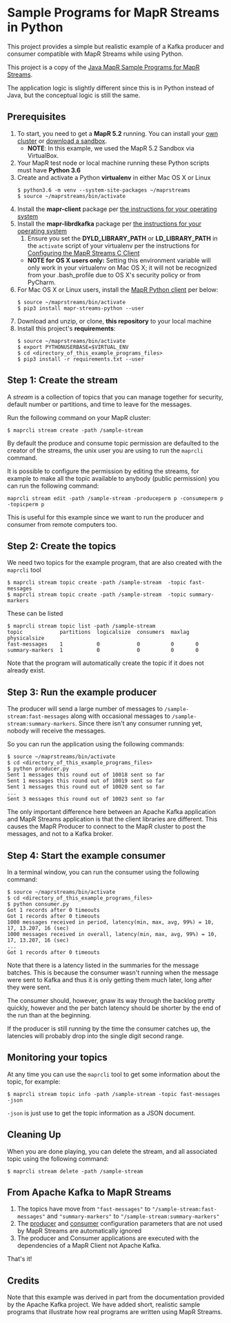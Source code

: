 # Sample Programs for MapR Streams in Python

This project provides a simple but realistic example of a Kafka
producer and consumer compatible with MapR Streams while using Python.

This project is a copy of the [Java MapR Sample Programs for MapR Streams](https://github.com/mapr-demos/mapr-streams-sample-programs).

The application logic is slightly different since this is in Python instead of Java, but the conceptual logic is still the same.


## Prerequisites
1. To start, you need to get a **MapR 5.2** running. You can install your [own cluster](https://mapr.com/download/) or [download a sandbox](https://mapr.com/products/mapr-sandbox-hadoop/download/).
    * **NOTE**: In this example, we used the MapR 5.2 Sandbox via VirtualBox.
2. Your MapR test node or local machine running these Python scripts must have **Python 3.6**
3. Create and activate a Python **virtualenv** in either Mac OS X or Linux
    ```
    $ python3.6 -m venv --system-site-packages ~/maprstreams
    $ source ~/maprstreams/bin/activate
    ```
4. Install the **mapr-client** package per [the instructions for your operating system](http://maprdocs.mapr.com/home/AdvancedInstallation/SettingUptheClient-redhat.html)
5. Install the **mapr-librdkafka** package per [the instructions for your operating system](http://maprdocs.mapr.com/home/AdvancedInstallation/InstallingStreamsCClient.html)
    1. Ensure you set the **DYLD_LIBRARY_PATH** or **LD_LIBRARY_PATH** in the ```activate``` script of your virtualenv per the instructions for [Configuring the MapR Streams C Client](http://maprdocs.mapr.com/home/MapR_Streams/MapRStreamCAPISetup.html#task_qxg_h2m_3z)
    * **NOTE for OS X users only:** Setting this environment variable will only work in your virtualenv on Mac OS X; it will not be recognized from your .bash_profile due to OS X's security policy or from PyCharm.
6. For Mac OS X or Linux users, install the [MapR Python client](http://maprdocs.mapr.com/home/AdvancedInstallation/InstallingStreamsPYClient.html) per below:
    ```
    $ source ~/maprstreams/bin/activate
    $ pip3 install mapr-streams-python --user
    ```
7. Download and unzip, or clone, **this repository** to your local machine
8. Install this project's **requirements**:
    ```
    $ source ~/maprstreams/bin/activate
    $ export PYTHONUSERBASE=$VIRTUAL_ENV
    $ cd <directory_of_this_example_programs_files>
    $ pip3 install -r requirements.txt --user
    ```

## Step 1: Create the stream

A *stream* is a collection of topics that you can manage together for security, default number or partitions, and time to leave for the messages.

Run the following command on your MapR cluster:

```
$ maprcli stream create -path /sample-stream
```

By default the produce and consume topic permission are defaulted to the creator of the streams, the unix user you are using to run the `maprcli` command.

It is possible to configure the permission by editing the streams, for example to make all the topic available to anybody (public permission) you can run the following command:

```
maprcli stream edit -path /sample-stream -produceperm p -consumeperm p -topicperm p
```

This is useful for this example since we want to run the producer and consumer from remote computers too.

## Step 2: Create the topics

We need two topics for the example program, that are also created with the `maprcli` tool
```
$ maprcli stream topic create -path /sample-stream  -topic fast-messages
$ maprcli stream topic create -path /sample-stream  -topic summary-markers
```

These can be listed
```
$ maprcli stream topic list -path /sample-stream
topic            partitions  logicalsize  consumers  maxlag  physicalsize
fast-messages    1           0            0          0       0
summary-markers  1           0            0          0       0
```

Note that the program will automatically create the topic if it does not already exist.


## Step 3: Run the example producer

The producer will send a large number of messages to `/sample-stream:fast-messages`
along with occasional messages to `/sample-stream:summary-markers`. Since there isn't
any consumer running yet, nobody will receive the messages. 

So you can run the application using the following commands:

```
$ source ~/maprstreams/bin/activate
$ cd <directory_of_this_example_programs_files>
$ python producer.py
Sent 1 messages this round out of 10018 sent so far
Sent 1 messages this round out of 10019 sent so far
Sent 1 messages this round out of 10020 sent so far
...
Sent 3 messages this round out of 10023 sent so far
```

The only important difference here between an Apache Kafka application and MapR Streams application is that the client libraries are different. This causes the MapR Producer to connect to the MapR cluster to post the messages, and not to a Kafka broker.


## Step 4: Start the example consumer

In a terminal window, you can run the consumer using the following command:

```
$ source ~/maprstreams/bin/activate
$ cd <directory_of_this_example_programs_files>
$ python consumer.py
Got 1 records after 0 timeouts
Got 1 records after 0 timeouts
1000 messages received in period, latency(min, max, avg, 99%) = 10, 17, 13.207, 16 (sec)
1000 messages received in overall, latency(min, max, avg, 99%) = 10, 17, 13.207, 16 (sec)
...
Got 1 records after 0 timeouts
```


Note that there is a latency listed in the summaries for the message batches.
This is because the consumer wasn't running when the message were sent to Kafka and thus
it is only getting them much later, long after they were sent.

The consumer should, however, gnaw its way through the backlog pretty quickly,
however and the per batch latency should be shorter by the end of the run than at the beginning.

If the producer is still running by the time the consumer catches up, the latencies will probably
drop into the single digit second range.


## Monitoring your topics

At any time you can use the `maprcli` tool to get some information about the topic, for example:

```
$ maprcli stream topic info -path /sample-stream -topic fast-messages -json
```
`-json` is just use to get the topic information as a JSON document.


## Cleaning Up

When you are done playing, you can delete the stream, and all associated topic using the following command:
```
$ maprcli stream delete -path /sample-stream
```



## From Apache Kafka to MapR Streams

1. The topics have move from `"fast-messages"` to `"/sample-stream:fast-messages"` and `"summary-markers"` to `"/sample-stream:summary-markers"`
2. The [producer](http://maprdocs.mapr.com/51/index.html#MapR_Streams/configuration_parameters_for_producers.html) and [consumer](http://maprdocs.mapr.com/51/index.html#MapR_Streams/configuration_parameters_for_consumers.html) configuration parameters that are not used by MapR Streams are automatically ignored
3. The producer and Consumer applications are executed with the dependencies of a MapR Client not Apache Kafka.

That's it!


## Credits
Note that this example was derived in part from the documentation provided by the Apache Kafka project. We have 
added short, realistic sample programs that illustrate how real programs are written using MapR Streams.